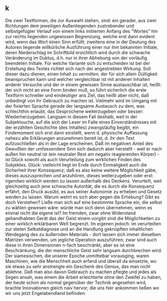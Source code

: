 ## k
Die zwei Textformen, die zur Auswahl stehen, sind: ein gerader, aus zwei Richtungen dem jeweiligen Außenliegenden zustrebender und selbstgefügter Verlauf von einem links initiierten Anfang des &quot;Wortes&quot; hin zur rechts liegenden ungewissen Begrenzung, welche erst dann evident wird, wenn das Wort einen Sinn erfüllt; zweitens eine in der Deutung des Autoren liegende willkürliche Ausführung einer nur ihm bekannten Initiale, deren Niederschlag im Schriftbild ersichtlich wird durch die schwache Veränderung im Duktus, d.h. nur in ihrer Abhebung von der vorläufig beendeten Initiale. Für welche Variante sich zu entscheiden ist bei der Erstellung des Textes richtet sich nach der angestrebten Wirkung. Soll dieser dazu dienen, einen Inhalt zu *vermitten,* der für sich allein Gültigkeit beanspruchen kann und welcher vergleichbar ist mit anderen Inhalten anderer Versuche und der in einem gewissen Sinne austauschbar ist, heißt: der sich nicht an eine Form binden muß, so führt sicherlich die erste Textform schneller und eindeutiger ans Ziel, das heißt aber nicht, daß unbedingt von ihr Gebrauch zu machen ist. Vielmehr wird im Umgang mit der fixierten Sprache gerade der langsame Austausch zu dem, was schlechthin erlaubt, das Gesprochene weiterzugeben oder besser: Wiederherzugeben. Langsam in diesem Fall deshalb, weil in der Subjektsuche, auf die sich der Leser im Falle eines Einverständnisses mit der erzählten Geschichte (des Inhaltes) zwangsläufig begibt, ein Findemoment sich erst dann einstellt, wenn d. physische Auffassung nahezu alle Erklärungen anzunehmen bereit ist, d. ihr den Text aufzuschließen als in der Lage erscheinen. Daß im negativen Anteil des Gewußten der umfassendere Sinn sich dadurch aber herstellt - weil er nach außen hin neutral ist (ein neutraler Rest am negativ reagierenden Körper) - ist Glück sowohl als auch Verurteilung zum wirklichen Finden des Subjektes. Glück: vielleicht liegt im Ende durch Einmaligkeit auch die Sicherheit ihrer Konsequenz; daß es also keine weitere Möglichkeit gäbe, dieses auszusprechen und anzuhören, dieses weiterzugeben oder erst: irgendwo wirklich werden zu lassen außerhalb des Denkens. Verurteilt, weil gleichzeitig auch jene schwache Autorität, die es durch die Konsequenz erfährt, den Druck ausübt, es aus seiner Autonomie zu erheben und Gesetz werden zu lassen. Warum wehrt es sich aber gegen die Erhebung? Gibt es doch Verstehen? Ließe man sich auf eine bestimmte Sprache ein, die selbst zu wählen gewesen wäre: würde man sich denn übernehmen, wenn es einmal nicht die eigene ist? Im fremden, zwar ohne Widerstand gehandhabten Gerät das der Geist einem vorgibt sind die Möglichkeiten zu einer wirklich erklärbaren Welt begrenzt. Im eigenen jedoch: im verurteilten zur steten Selbstdiagnose und an die Handlung geknüpften inhaltlichen Werdegang des zu äußernden Materials - dort lassen sich immer dieselben Matrizen verwenden, um jegliche Operation auszuführen; zwar sind auch diese in ihren Dimensionen n-fach beschränkt, aber es ist eine Beschränkung, die der menschliche Geist sehr langsam durchbrechen wird.    
Der siamesischen, die unserer Epoche unmittelbar vorausging, waren Maschinen, wie die Menschheit auch erfand und überall da einsetzte, wo sie etwas zu sehr anstrengte ein Geschenk des Genius, das man nicht ablehne. Daß man also davon Gebrauch zu machen pflegte und jedes als Segen ansah, was einem die Arbeit erleichterte ohne den Zweifel zu haben, der heute schon als normal gegenüber der Technik angesehen wird, brachte Innovationen gleich naiv hervor, die uns hier ankommen ließen wo wir uns jetzt Engelabendland befinden:   

